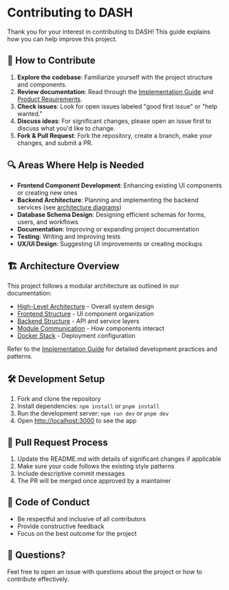 # Contributing to DASH

Thank you for your interest in contributing to DASH! This guide explains how you can help improve this project.

## 🌟 How to Contribute

1. **Explore the codebase**: Familiarize yourself with the project structure and components.
2. **Review documentation**: Read through the [Implementation Guide](docs/dash_implementation_guide.md) and [Product Requirements](docs/dash_prd.md).
3. **Check issues**: Look for open issues labeled "good first issue" or "help wanted."
4. **Discuss ideas**: For significant changes, please open an issue first to discuss what you'd like to change.
5. **Fork & Pull Request**: Fork the repository, create a branch, make your changes, and submit a PR.

## 🔍 Areas Where Help is Needed

- **Frontend Component Development**: Enhancing existing UI components or creating new ones
- **Backend Architecture**: Planning and implementing the backend services (see [architecture diagrams](docs/high_level_architecture.mmd))
- **Database Schema Design**: Designing efficient schemas for forms, users, and workflows
- **Documentation**: Improving or expanding project documentation
- **Testing**: Writing and improving tests
- **UX/UI Design**: Suggesting UI improvements or creating mockups

## 🏗️ Architecture Overview

This project follows a modular architecture as outlined in our documentation:

- [High-Level Architecture](docs/high_level_architecture.mmd) - Overall system design
- [Frontend Structure](docs/frontend_structure.mmd) - UI component organization
- [Backend Structure](docs/backend_structure.mmd) - API and service layers
- [Module Communication](docs/module_communication.mmd) - How components interact
- [Docker Stack](docs/docker_stack.mmd) - Deployment configuration

Refer to the [Implementation Guide](docs/dash_implementation_guide.md) for detailed development practices and patterns.

## 🛠️ Development Setup

1. Fork and clone the repository
2. Install dependencies: `npm install` or `pnpm install`
3. Run the development server: `npm run dev` or `pnpm dev`
4. Open [http://localhost:3000](http://localhost:3000) to see the app

## 🚀 Pull Request Process

1. Update the README.md with details of significant changes if applicable
2. Make sure your code follows the existing style patterns
3. Include descriptive commit messages
4. The PR will be merged once approved by a maintainer

## 🤝 Code of Conduct

- Be respectful and inclusive of all contributors
- Provide constructive feedback
- Focus on the best outcome for the project

## 📢 Questions?

Feel free to open an issue with questions about the project or how to contribute effectively. 
